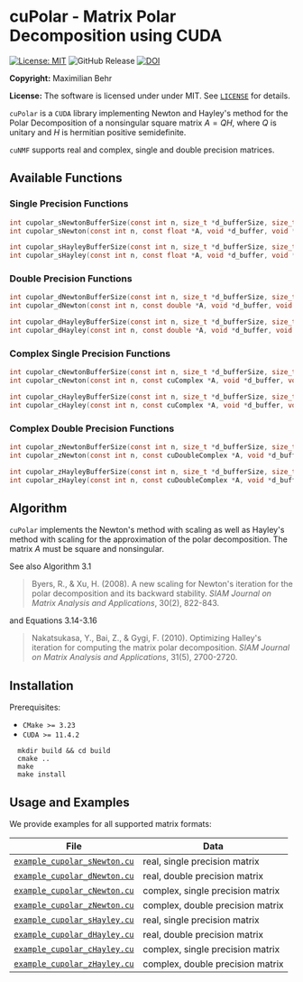 # cuPolar - Matrix Polar Decomposition using CUDA

 [![License: MIT](https://img.shields.io/badge/License-MIT-yellow.svg)](https://opensource.org/licenses/MIT)
 ![GitHub Release](https://img.shields.io/github/v/release/maximilianbehr/cuPolar)
 [![DOI](https://zenodo.org/badge/777737236.svg)](https://zenodo.org/doi/10.5281/zenodo.10892350)

**Copyright:** Maximilian Behr

**License:** The software is licensed under under MIT. See [`LICENSE`](LICENSE) for details.

`cuPolar` is a `CUDA` library implementing Newton and Hayley's method for the Polar Decomposition of a nonsingular square matrix $A=QH$, where $Q$ is unitary and $H$ is hermitian positive semidefinite.

`cuNMF` supports real and complex, single and double precision matrices.

## Available Functions


### Single Precision Functions
```C
int cupolar_sNewtonBufferSize(const int n, size_t *d_bufferSize, size_t *h_bufferSize);
int cupolar_sNewton(const int n, const float *A, void *d_buffer, void *h_buffer, float *Q, float *H);

int cupolar_sHayleyBufferSize(const int n, size_t *d_bufferSize, size_t *h_bufferSize);
int cupolar_sHayley(const int n, const float *A, void *d_buffer, void *h_buffer, float *Q, float *H);
```

### Double Precision Functions
```C
int cupolar_dNewtonBufferSize(const int n, size_t *d_bufferSize, size_t *h_bufferSize);
int cupolar_dNewton(const int n, const double *A, void *d_buffer, void *h_buffer, double *Q, double *H);

int cupolar_dHayleyBufferSize(const int n, size_t *d_bufferSize, size_t *h_bufferSize);
int cupolar_dHayley(const int n, const double *A, void *d_buffer, void *h_buffer, double *Q, double *H);
```

### Complex Single Precision Functions
```C
int cupolar_cNewtonBufferSize(const int n, size_t *d_bufferSize, size_t *h_bufferSize);
int cupolar_cNewton(const int n, const cuComplex *A, void *d_buffer, void *h_buffer, cuComplex *Q, cuComplex *H);

int cupolar_cHayleyBufferSize(const int n, size_t *d_bufferSize, size_t *h_bufferSize);
int cupolar_cHayley(const int n, const cuComplex *A, void *d_buffer, void *h_buffer, cuComplex *Q, cuComplex *H);
```

### Complex Double Precision Functions
```C
int cupolar_zNewtonBufferSize(const int n, size_t *d_bufferSize, size_t *h_bufferSize);
int cupolar_zNewton(const int n, const cuDoubleComplex *A, void *d_buffer, void *h_buffer, cuDoubleComplex *Q, cuDoubleComplex *H);

int cupolar_zHayleyBufferSize(const int n, size_t *d_bufferSize, size_t *h_bufferSize);
int cupolar_zHayley(const int n, const cuDoubleComplex *A, void *d_buffer, void *h_buffer, cuDoubleComplex *Q, cuDoubleComplex *H);
```


## Algorithm

`cuPolar` implements the Newton's method with scaling as well as Hayley's method with scaling for the approximation of the polar decomposition.
The matrix $A$ must be square and nonsingular.

See also Algorithm 3.1

> Byers, R., & Xu, H. (2008). A new scaling for Newton's iteration for the polar decomposition and its backward stability. _SIAM Journal on Matrix Analysis and Applications_, 30(2), 822-843.

and Equations 3.14-3.16

> Nakatsukasa, Y., Bai, Z., & Gygi, F. (2010). Optimizing Halley's iteration for computing the matrix polar decomposition. _SIAM Journal on Matrix Analysis and Applications_, 31(5), 2700-2720.


## Installation

Prerequisites:
 * `CMake >= 3.23`
 * `CUDA >= 11.4.2`

```shell
  mkdir build && cd build
  cmake ..
  make
  make install
```

## Usage and Examples

We provide examples for all supported matrix formats:
  
| File                                                       | Data                                |
| -----------------------------------------------------------|-------------------------------------|
| [`example_cupolar_sNewton.cu`](example_cupolar_sNewton.cu) | real, single precision matrix       |
| [`example_cupolar_dNewton.cu`](example_cupolar_dNewton.cu) | real, double precision matrix       |
| [`example_cupolar_cNewton.cu`](example_cupolar_cNewton.cu) | complex, single precision matrix    |
| [`example_cupolar_zNewton.cu`](example_cupolar_zNewton.cu) | complex, double precision matrix    |
| [`example_cupolar_sHayley.cu`](example_cupolar_sHayley.cu) | real, single precision matrix       |
| [`example_cupolar_dHayley.cu`](example_cupolar_dHayley.cu) | real, double precision matrix       |
| [`example_cupolar_cHayley.cu`](example_cupolar_cHayley.cu) | complex, single precision matrix    |
| [`example_cupolar_zHayley.cu`](example_cupolar_zHayley.cu) | complex, double precision matrix    |
